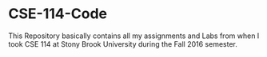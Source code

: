 # CSE-114-Code

This Repository basically contains all my assignments and Labs from when I took CSE 114 at Stony Brook University during the Fall 2016 semester.
